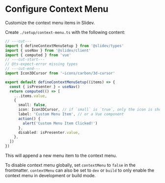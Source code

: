 # Configure Context Menu

<Environment type="client" />

Customize the context menu items in Slidev.

Create `./setup/context-menu.ts` with the following content:

<!-- eslint-disable import/first -->

```ts twoslash
// ---cut---
import { defineContextMenuSetup } from '@slidev/types'
import { useNav } from '@slidev/client'
import { computed } from 'vue'
// ---cut-start---
// @ts-expect-error missing types
// ---cut-end---
import Icon3DCursor from '~icons/carbon/3d-cursor'

export default defineContextMenuSetup((items) => {
  const { isPresenter } = useNav()
  return computed(() => [
    ...items.value,
    {
      small: false,
      icon: Icon3DCursor, // if `small` is `true`, only the icon is shown
      label: 'Custom Menu Item', // or a Vue component
      action() {
        alert('Custom Menu Item Clicked!')
      },
      disabled: isPresenter.value,
    },
  ])
})
```

This will append a new menu item to the context menu.

To disable context menu globally, set `contextMenu` to `false` in the frontmatter. `contextMenu` can also be set to `dev` or `build` to only enable the context menu in development or build mode.
